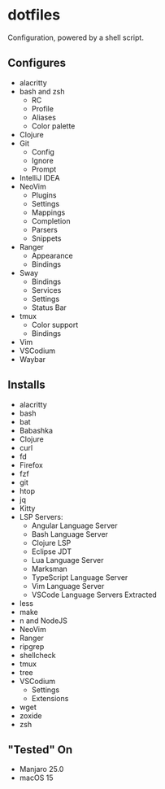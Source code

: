 # dotfiles

Configuration, powered by a shell script.

## Configures

- alacritty
- bash and zsh
    - RC
    - Profile
    - Aliases
    - Color palette
- Clojure
- Git
    - Config
    - Ignore
    - Prompt
- IntelliJ IDEA
- NeoVim
    - Plugins
    - Settings
    - Mappings
    - Completion
    - Parsers
    - Snippets
- Ranger
    - Appearance
    - Bindings
- Sway
    - Bindings
    - Services
    - Settings
    - Status Bar
- tmux
    - Color support
    - Bindings
- Vim
- VSCodium
- Waybar


## Installs

- alacritty
- bash
- bat
- Babashka
- Clojure
- curl
- fd
- Firefox
- fzf
- git
- htop
- jq
- Kitty
- LSP Servers:
    - Angular Language Server
    - Bash Language Server
    - Clojure LSP
    - Eclipse JDT
    - Lua Language Server
    - Marksman
    - TypeScript Language Server
    - Vim Language Server
    - VSCode Language Servers Extracted
- less
- make
- n and NodeJS
- NeoVim
- Ranger
- ripgrep
- shellcheck
- tmux
- tree
- VSCodium
    - Settings
    - Extensions
- wget
- zoxide
- zsh


## "Tested" On

- Manjaro 25.0
- macOS 15
